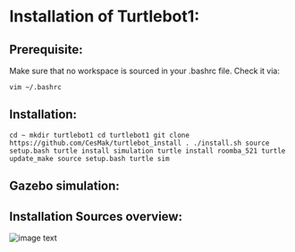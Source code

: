 # Installation of Turtlebot1:

## Prerequisite:
Make sure that no workspace is sourced in your .bashrc file. Check it via:

`vim ~/.bashrc`

## Installation:

`cd ~
mkdir turtlebot1
cd turtlebot1
git clone https://github.com/CesMak/turtlebot_install .
./install.sh
source setup.bash
turtle install simulation
turtle install roomba_521
turtle update_make
source setup.bash
turtle sim
`

## Gazebo simulation:


## Installation Sources overview:
![image text](https://github.com/gareth-cross/rviz_satellite/blob/master/.screenshot.png)

